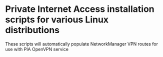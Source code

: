 # Private Internet Access installation scripts for various Linux distributions
These scripts will automatically populate NetworkManager VPN routes for use with PIA OpenVPN service

